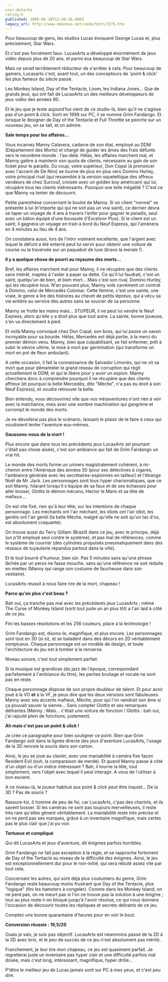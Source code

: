 ```yaml
---
user:Antarka
rating:5
published: 2009-06-18T12:48:16.000Z
legacy_url: http://www.emunova.net/veda/test/3275.htm
---
```

Pour beaucoup de gens, les studios Lucas évoquent George Lucas et, plus précisément, Star Wars.  

  

Et c'est pas forcément faux. LucasArts a développé énormément de jeux vidéo depuis plus de 20 ans, et parmi eux beaucoup de Star Wars.  

  

Mais ce serait terriblement réducteur de s'arrêter à cela. Pour beaucoup de gamers, Lucasarts c'est, avant tout, un des concepteurs de 'point & click' les plus fameux du siècle passé.  

  

Les Monkey Island, Day of the Tentacle, Loom, les Indiana Jones... Que de grands jeux, qui ont fait de LucasArts un des meilleurs développeurs de jeux vidéo des années 90\.  

  

Et le jeu que je teste aujourd'hui vient de ce studio-là, bien qu'il ne s'agisse pas d'un point & click. Sorti en 1998 sur PC, il se nomme Grim Fandango. Et lorsque le designer de Day of the Tentacle et Full Throttle se penche sur un nouveau jeu, on se tait, et on admire.  

  

**Sale temps pour les affaires...**  

  

Vous incarnez Manny Calavera, cadavre de son état, employé au DDM (Département des Morts) et chargé de guider les âmes des frais défunts vers le neuvième monde : l'au-delà. Hélas, les affaires marchent mal, et Manny galère à maintenir son quota de clients, nécessaire au gain de son ticket pour le paradis. Du coup, votre supérieur, Don Copal (à prononcer avec l'accent de De Niro) se tourne de plus en plus vers Domino Hurley, votre principal rival (qui ressemble à la version squelettique des affreux vendeurs de chez Surcouf, croisée avec un golden boy américain) qui lui, récupère tous les clients intéressants. Pourquoi une telle inégalité ? C'est ce que Manny va tenter de découvrir.  

  

Petite parenthèse concernant le boulot de Manny. Si un client "normal" se présente à lui (n'importe qui qui ne soit pas un vrai saint), ce dernier devra se taper un voyage de 4 ans à travers l'enfer pour gagner le paradis, seul avec un bâton équipé d'une boussole (l'Excelsior Plus). Si le client est un saint, il gagnera un voyage en train à bord du Neuf Express, qui l'amènera en 4 minutes au lieu de 4 ans.  

  

On constatera aussi, lors de l'intro vraiment excellente, que l'argent avec lequel le défunt a été enterré peut lui servir pour obtenir une voiture de course ou la traversée sur un paquebot de luxe (bravo la morale !).  

  

**Il y a quelque chose de pourri au royaume des morts...**  

  

Bref, les affaires marchent mal pour Manny, il ne récupère que des clients sans intérêt, inaptes à l'aider à payer sa dette. Ce qu'il lui faudrait, c'est un saint, quelqu'un de bien, et bien mort... Mais c'est son rival, Domino Hurley, qui les récupère tous. N'en pouvant plus, Manny vole carrément un contrat à Domino, celui de Mercedès Colomar. Cette femme, c'est une sainte, une vraie, le genre à lire des histoires au chevet de petits lépreux, qui a vécu sa vie entière au service des autres sans se soucier de sa personne.  

Manny se frotte les mains mais... STUPEUR, il ne peut lui vendre le Neuf Express, alors qu'elle y a droit plus que tout autre. La sainte, bonne joueuse, s'en va directement à pied.  

  

Et voilà Manny convoqué chez Don Copal, son boss, qui lui passe un savon incroyable pour sa bourde. Hélas, Mercedès est déjà partie, à la merci du premier démon venu. Manny, bien que culpabilisant, se fait enfermer, prêt à subir le sévice ultime, la mise à mort par germination (qui transforme un mort en pot de fleur ambulant).  

  

A cette occasion, il fait la connaissance de Salvador Limonès, qui ne vit sa mort que pour démanteler le grand réseau de corruption qui régit actuellement le DDM, et qui le libère pour y avoir un espion. Manny cherchera donc à comprendre pourquoi il ne récupère que des clients affreux (et pourquoi la belle Mercedès, dite "Mèche", n'a pas eu droit à son Neuf Express), et voudra retrouver la belle.  

  

Bien entendu, vous découvrirez vite que vos mésaventures n'ont rien à voir avec la malchance, mais avec une sombre machination qui gangrène et corrompt le monde des morts.  

  

Je ne dévoilerai pas plus le scénario, laissant le plaisir de le faire à ceux qui voudraient tenter l'aventure eux-mêmes.  

  

**Gaussons-nous de la mort !**  

  

Plus encore que dans tous les précédents jeux LucasArts (et pourtant c'était pas chose aisée), c'est son ambiance qui fait de Grim Fandango un vrai hit.  

  

Le monde des morts forme un univers magistralement cohérent, à mi-chemin entre l'Amérique des années 50 (pour ses détectives à cigares, l'ambiance générale avec les secrétaires-espionnes en tailleur) et l'étrange Noël de Mr. Jack. Les personnages sont tous hyper charismatiques, que ce soit Manny, hilarant lorsqu'il s'équipe de sa faux et de ses échasses pour aller bosser, Glottis le démon mécano, Hector le Mans et sa tête de mafieux...  

  

On est vite fixé, rien qu'à leur tête, sur les intentions de chaque personnage. Les méchants ont l'air méchant, les idiots ont l'air idiot, les gentils ont l'air gentil (la belle Mèche, malgré qu'elle ne soit qu'un tas d'os, est absolument craquante).  

  

On trouve aussi du Terry Gilliam (Brazil) dans ce jeu, avec le principe, déjà (un p'tit employé seul contre le système), et pas mal de références, comme le système de courrier (des cylindres propulsés pneumatiquement dans des réseaux de tuyauterie répandus partout dans la ville).  

  

Et le tout bourré d'humour, bien sûr. Pas 5 minutes sans qu'une phrase lâchée par un perso ne fasse mouche, sans qu'une référence ne soit réduite en miettes (Manny qui range son costume de faucheuse dans son vestiaire).  

  

LucasArts réussit à nous faire rire de la mort, chapeau !  

  

**Parce qu'en plus c'est beau ?**  

  

Bah oui, ça tranche pas mal avec les précédents jeux LucasArts ; même The Curse of Monkey Island (sorti tout juste un an plus tôt) a l'air laid à côté de ce jeu.  

  

Fini les basses résolutions et les 256 couleurs, place à la technologie !  

  

Grim Fandango est, disons-le, magnifique, et plus encore. Les personnages sont tout en 3D (si si), et se baladent dans des décors en 2D véritablement somptueux. Chaque personnage est un modèle de design, et toute l'architecture du jeu est à tomber à la renverse.  

  

Niveau sonore, c'est tout simplement parfait.  

  

Si la musique est grandiose (du jazz de l'époque, correspondant parfaitement à l'ambiance du titre), les parties bruitage et vocale ne sont pas en reste.  

  

Chaque personnage dispose de son propre doubleur de talent. Et pour avoir joué à la VO **et** à la VF, je peux dire que les deux versions sont fabuleuses. Manny avec ses accents mafieux, Mèche, pour qui l'on vendrait son âme si ça pouvait sauver la sienne... Sans compter Glottis et ses remarques délirantes (Manny : Mais... c'était une voiture de fonction ! Glottis : bah oui, j'ai rajouté plein de fonctions, justement).  

  

**Ah mais c'est pas un point & click !**  

  

Je crée ce paragraphe pour bien souligner ce point. Bien que Grim Fandango soit dans la lignée directe des jeux d'aventure LucasArts, l'usage de la 3D renvoie la souris dans son carton.  

  

Ainsi, le jeu se joue au clavier, avec une maniabilité à caméra fixe façon Resident Evil (ouh, la comparaison de merde). Et quand Manny passe à côté d'un objet ou d'un indice intéressant ? Bah, il tourne la tête, tout simplement, vers l'objet avec lequel il peut interagir. A vous de l'utiliser à bon escient.  

  

A ce niveau-là, le joueur habitué aux point & click peut être inquiet... De la 3D ? Pas de souris ?  

  

Rassure-toi, ô homme de peu de foi, car LucasArts, c'pas des charlots, et ils savent bosser. Si les caméras ne sont pas toujours merveilleuses, il reste très rare qu'elles gênent véritablement. La maniabilité reste très précise et on ne perd pas ses marques, grâce à un inventaire magnifique, mais certes pas le plus clair que j'ai pu voir.  

  

**Tortueux et compliqué**  

  

Qui dit LucasArts et jeux d'aventure, dit énigmes parfois horribles.  

  

Grim Fandango ne fait pas exception à la règle, et se rapproche fortement de Day of the Tentacle au niveau de la difficulté des énigmes. Ainsi, le jeu est exceptionnellement dur pour le non-initié, qui sera rebuté assez vite par tout cela.  

  

Concernant les autres, qui sont déjà plus coutumiers du genre, Grim Fandango reste beaucoup moins frustrant que Day of the Tentacle, plus "logique" (fini les hamsters à congeler). Comme dans les Monkey Island, on ne perd pas, on ne meurt pas si l'on ne trouve pas la solution à une énigme ; tout au plus reste-t-on bloqué jusqu'à l'avoir résolue, ce qui nous donnera l'occasion de découvrir toutes les répliques et secrets délirants de ce jeu.  

  

Comptez une bonne quarantaine d'heures pour en voir le bout.  

  

**Conversion réussie : 19,5/20**  

  

Ouais je sais, je suis pas objectif. LucasArts est néanmoins passé de la 2D à la 3D avec brio, et le peu de succès de ce jeu n'est absolument pas mérité.  

  

Franchement, je leur tire mon chapeau, ce jeu est quasiment parfait. Je regretterai juste un inventaire pas hyper clair et une difficulté parfois mal dosée, mais c'est long, intéressant, magnifique, hyper drôle...  

  

P'têtre le meilleur jeu de Lucas jamais sorti sur PC à mes yeux, et c'est peu dire.